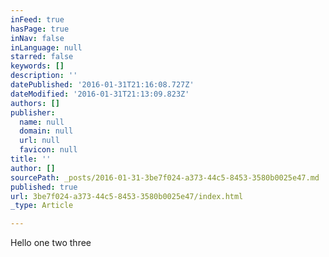 ```yaml
---
inFeed: true
hasPage: true
inNav: false
inLanguage: null
starred: false
keywords: []
description: ''
datePublished: '2016-01-31T21:16:08.727Z'
dateModified: '2016-01-31T21:13:09.823Z'
authors: []
publisher:
  name: null
  domain: null
  url: null
  favicon: null
title: ''
author: []
sourcePath: _posts/2016-01-31-3be7f024-a373-44c5-8453-3580b0025e47.md
published: true
url: 3be7f024-a373-44c5-8453-3580b0025e47/index.html
_type: Article

---
```

Hello one two three